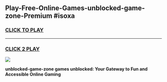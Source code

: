 
## Play-Free-Online-Games-unblocked-game-zone-Premium #isoxa
<h3>
<a href="https://premium.freeplayer.one?title=unblocked-game-zone&ref=8M">CLICK TO PLAY</a></h3>
<hr>

<h3>
<a href="https://premium.freeplayer.one?title=unblocked-game-zone&ref=8M">CLICK 2 PLAY</a>
  
</h3>

<a href="https://premium.freeplayer.one?title=unblocked-game-zone&ref=8M"><img src="https://clearcache.store/games.png"></a>


**unblocked-game-zone games unblocked: Your Gateway to Fun and Accessible Online Gaming**
